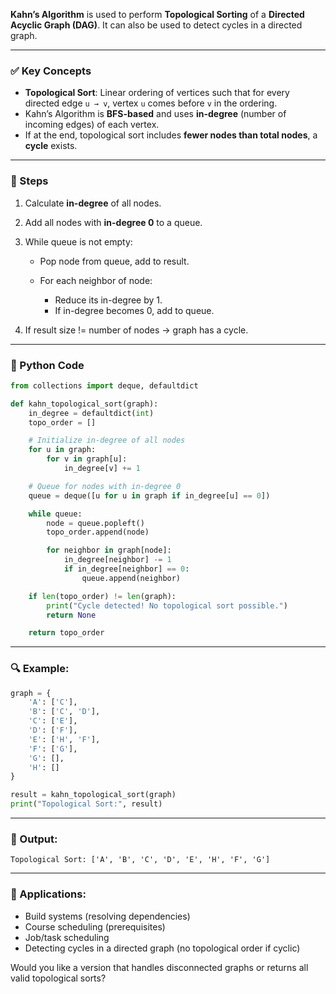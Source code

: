 **Kahn’s Algorithm** is used to perform **Topological Sorting** of a **Directed Acyclic Graph (DAG)**. It can also be used to detect cycles in a directed graph.

---

### ✅ Key Concepts

* **Topological Sort**: Linear ordering of vertices such that for every directed edge `u → v`, vertex `u` comes before `v` in the ordering.
* Kahn’s Algorithm is **BFS-based** and uses **in-degree** (number of incoming edges) of each vertex.
* If at the end, topological sort includes **fewer nodes than total nodes**, a **cycle** exists.

---

### 🔧 Steps

1. Calculate **in-degree** of all nodes.
2. Add all nodes with **in-degree 0** to a queue.
3. While queue is not empty:

   * Pop node from queue, add to result.
   * For each neighbor of node:

     * Reduce its in-degree by 1.
     * If in-degree becomes 0, add to queue.
4. If result size != number of nodes → graph has a cycle.

---

### 🧪 Python Code

```python
from collections import deque, defaultdict

def kahn_topological_sort(graph):
    in_degree = defaultdict(int)
    topo_order = []

    # Initialize in-degree of all nodes
    for u in graph:
        for v in graph[u]:
            in_degree[v] += 1

    # Queue for nodes with in-degree 0
    queue = deque([u for u in graph if in_degree[u] == 0])

    while queue:
        node = queue.popleft()
        topo_order.append(node)

        for neighbor in graph[node]:
            in_degree[neighbor] -= 1
            if in_degree[neighbor] == 0:
                queue.append(neighbor)

    if len(topo_order) != len(graph):
        print("Cycle detected! No topological sort possible.")
        return None

    return topo_order
```

---

### 🔍 Example:

```python
graph = {
    'A': ['C'],
    'B': ['C', 'D'],
    'C': ['E'],
    'D': ['F'],
    'E': ['H', 'F'],
    'F': ['G'],
    'G': [],
    'H': []
}

result = kahn_topological_sort(graph)
print("Topological Sort:", result)
```

---

### 📌 Output:

```
Topological Sort: ['A', 'B', 'C', 'D', 'E', 'H', 'F', 'G']
```

---

### 🧠 Applications:

* Build systems (resolving dependencies)
* Course scheduling (prerequisites)
* Job/task scheduling
* Detecting cycles in a directed graph (no topological order if cyclic)

Would you like a version that handles disconnected graphs or returns all valid topological sorts?
